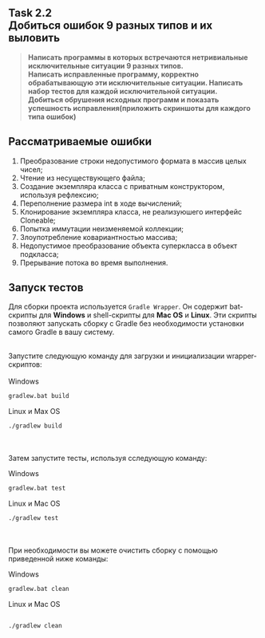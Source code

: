 ## Task 2.2 <br> Добиться ошибок 9 разных типов и их выловить 

> **Написать программы в которых встречаются нетривиальные исключительные ситуации 9 разных типов.<br> 
> Написать исправленные программу, корректно обрабатывающую эти исключительные ситуации. Написать набор тестов для каждой исключительной ситуации.<br>
> Добиться обрушения исходных программ и показать успешность исправления(приложить скриншоты для каждого типа ошибок)**

 ## Рассматриваемые ошибки
1. Преобразование строки недопустимого формата в массив целых чисел;
2. Чтение из несуществующего файла;
3. Создание экземпляра класса с приватным конструктором, используя рефлексию;
4. Переполнение размера int в ходе вычислений;
5. Клонирование экземпляра класса, не реализуюшего интерфейс Cloneable;
6. Попытка иммутации неизменяемой коллекции;
7. Злоупотребление ковариантностью массива;
8. Недопустимое преобразование объекта суперкласса в объект подкласса;
9. Прерывание потока во время выполнения.

 ## Запуск тестов
  Для сборки проекта используется `Gradle Wrapper`. Он содержит bat-скрипты для **Windows** и shell-скрипты для **Mac OS** и **Linux**. 
  Эти скрипты позволяют запускать сборку с Gradle без необходимости установки самого Gradle в вашу систему. <br></br>
  
  Запустите следующую команду для загрузки и инициализации wrapper-скриптов:
  <br></br>
  Windows
  ```sh
  gradlew.bat build
  ```
  Linux и Max OS
  ```sh
  ./gradlew build
  ```
  <br></br>
  Затем запустите тесты, используя сследующую команду:
  
  Windows
  ```sh
  gradlew.bat test
  ```
  Linux и Mac OS
  ```sh
  ./gradlew test
  ```
  
  <br></br>
  При необходимости вы можете очистить сборку с помощью приведенной ниже команды:
  
  Windows
  ```sh
  gradlew.bat clean
  ```
  Linux и Mac OS
  ```sh
  
  ./gradlew clean
  ```
